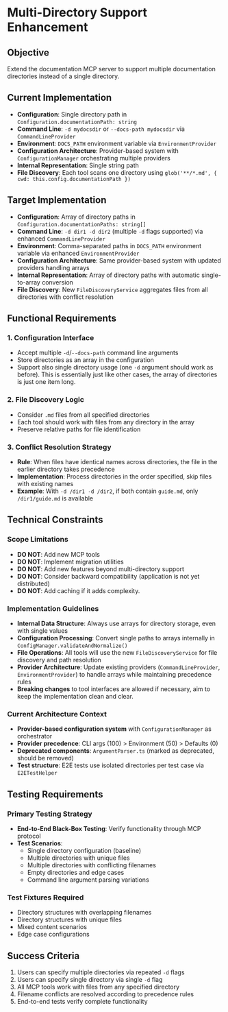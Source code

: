 # Multi-Directory Support Enhancement

## Objective
Extend the documentation MCP server to support multiple documentation directories instead of a single directory.

## Current Implementation
- **Configuration**: Single directory path in `Configuration.documentationPath: string`
- **Command Line**: `-d mydocsdir` or `--docs-path mydocsdir` via `CommandLineProvider`
- **Environment**: `DOCS_PATH` environment variable via `EnvironmentProvider`
- **Configuration Architecture**: Provider-based system with `ConfigurationManager` orchestrating multiple providers
- **Internal Representation**: Single string path
- **File Discovery**: Each tool scans one directory using `glob('**/*.md', { cwd: this.config.documentationPath })`

## Target Implementation
- **Configuration**: Array of directory paths in `Configuration.documentationPaths: string[]`
- **Command Line**: `-d dir1 -d dir2` (multiple `-d` flags supported) via enhanced `CommandLineProvider`
- **Environment**: Comma-separated paths in `DOCS_PATH` environment variable via enhanced `EnvironmentProvider`
- **Configuration Architecture**: Same provider-based system with updated providers handling arrays
- **Internal Representation**: Array of directory paths with automatic single-to-array conversion
- **File Discovery**: New `FileDiscoveryService` aggregates files from all directories with conflict resolution

## Functional Requirements

### 1. Configuration Interface
- Accept multiple `-d`/`--docs-path` command line arguments
- Store directories as an array in the configuration
- Support also single directory usage (one `-d` argument should work as before). This is essentially just like other cases, the array of directories is just one item long.

### 2. File Discovery Logic
- Consider `.md` files from all specified directories
- Each tool should work with files from any directory in the array
- Preserve relative paths for file identification

### 3. Conflict Resolution Strategy
- **Rule**: When files have identical names across directories, the file in the earlier directory takes precedence
- **Implementation**: Process directories in the order specified, skip files with existing names
- **Example**: With `-d /dir1 -d /dir2`, if both contain `guide.md`, only `/dir1/guide.md` is available

## Technical Constraints

### Scope Limitations
- **DO NOT**: Add new MCP tools
- **DO NOT**: Implement migration utilities
- **DO NOT**: Add new features beyond multi-directory support
- **DO NOT**: Consider backward compatibility (application is not yet distributed)
- **DO NOT**: Add caching if it adds complexity.


### Implementation Guidelines
- **Internal Data Structure**: Always use arrays for directory storage, even with single values
- **Configuration Processing**: Convert single paths to arrays internally in `ConfigManager.validateAndNormalize()`
- **File Operations**: All tools will use the new `FileDiscoveryService` for file discovery and path resolution
- **Provider Architecture**: Update existing providers (`CommandLineProvider`, `EnvironmentProvider`) to handle arrays while maintaining precedence rules
- **Breaking changes** to tool interfaces are allowed if necessary, aim to keep the implementation clean and clear.

### Current Architecture Context
- **Provider-based configuration system** with `ConfigurationManager` as orchestrator
- **Provider precedence**: CLI args (100) > Environment (50) > Defaults (0)
- **Deprecated components**: `ArgumentParser.ts` (marked as deprecated, should be removed)
- **Test structure**: E2E tests use isolated directories per test case via `E2ETestHelper`


## Testing Requirements

### Primary Testing Strategy
- **End-to-End Black-Box Testing**: Verify functionality through MCP protocol
- **Test Scenarios**:
  - Single directory configuration (baseline)
  - Multiple directories with unique files
  - Multiple directories with conflicting filenames
  - Empty directories and edge cases
  - Command line argument parsing variations

### Test Fixtures Required
- Directory structures with overlapping filenames
- Directory structures with unique files
- Mixed content scenarios
- Edge case configurations

## Success Criteria
1. Users can specify multiple directories via repeated `-d` flags
2. Users can specify single directory via single `-d` flag
3. All MCP tools work with files from any specified directory
4. Filename conflicts are resolved according to precedence rules
5. End-to-end tests verify complete functionality
